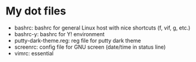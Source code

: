 My dot files
============

- bashrc: bashrc for general Linux host with nice shortcuts (f, vif, g, etc.)
- bashrc-y: bashrc for Y! environment
- putty-dark-theme.reg: reg file for putty dark theme
- screenrc: config file for GNU screen (date/time in status line)
- vimrc: essential
